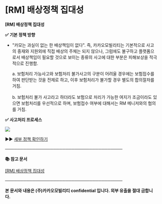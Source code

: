 # [RM] 배상정책 집대성

**[RM] 배상정책 집대성**

**✅ 기본 정책 방향**

* "카모는 과실이 없는 한 배상책임이 없다". 즉, 카카오모빌리티는 기본적으로 사고의 중재와 지원외에 직접 배상의 주체는 되지 않으나, 그럼에도 불구하고 플랫폼으로서 배상책임이 필요할 것으로 보이는 종류의 사고에 대한 부분은 피해보상을 적극적으로 진행함.

  a. 보험처리 가능사고와 보험처리 불가사고의 구분이 어려울 경우에는 보험접수를 하여 판단받는 것을 전제로 하고, 이후 보험처리가 불가할 경우 별도의 합의절차를 거침.       
           
  b. 보험처리 불가 사고라고 하더라도 보험으로 처리가 가능한 여지가 조금이라도 있으면 보험처리를 우선적으로 하며, 보험접수 여부에 대해서는 RM 메니저와의 협의를 거침.

**✅ 사고처리 프로세스**

![](https://kakaomobilitysupport.zendesk.com/hc/article_attachments/48044769692953)

▶︎▶︎ [세부 정책 확인하기](https://docs.google.com/spreadsheets/d/1xWwqh4G12RDsg6DQQINvf6EHVSwlBSXOb6o5ouP1aTc/edit?gid=0#gid=0)

**───────────────────────────────────────**

**📚 참고 문서**

[[RM] 배상정책 집대성](https://docs.google.com/spreadsheets/d/1xWwqh4G12RDsg6DQQINvf6EHVSwlBSXOb6o5ouP1aTc/edit?gid=0#gid=0)

**───────────────────────────────────────**

**본 문서와 내용은 (주)카카오모빌리티 confidential 입니다. 외부 유출을 절대 금합니다.**